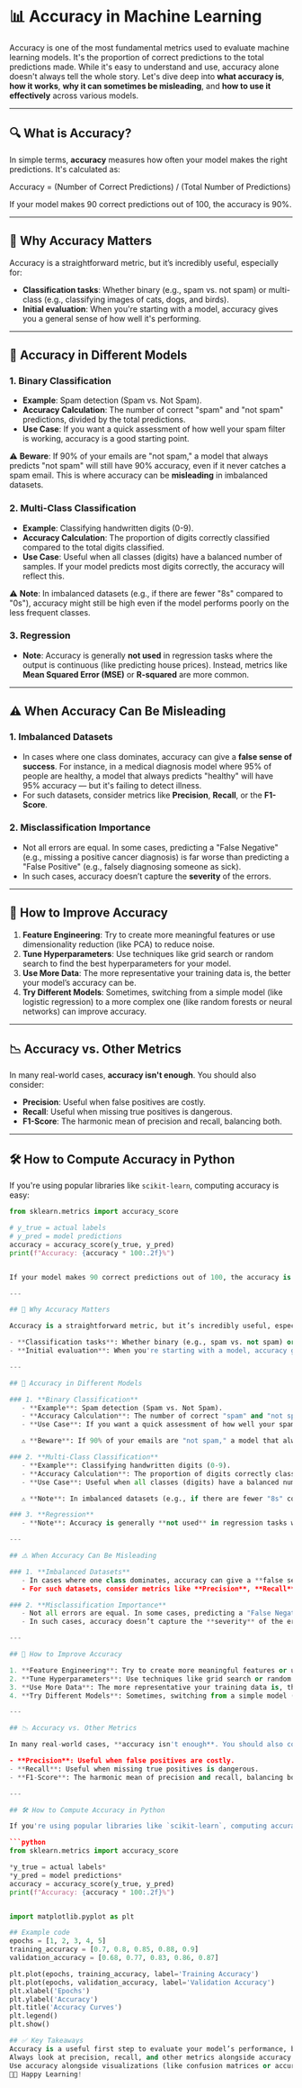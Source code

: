 # 📊 Accuracy in Machine Learning

Accuracy is one of the most fundamental metrics used to evaluate machine learning models. It's the proportion of correct predictions to the total predictions made. While it's easy to understand and use, accuracy alone doesn't always tell the whole story. Let's dive deep into **what accuracy is**, **how it works**, **why it can sometimes be misleading**, and **how to use it effectively** across various models.

---

## 🔍 What is Accuracy?

In simple terms, **accuracy** measures how often your model makes the right predictions. It's calculated as:

Accuracy = (Number of Correct Predictions) / (Total Number of Predictions)


If your model makes 90 correct predictions out of 100, the accuracy is 90%.

---

## 🧠 Why Accuracy Matters

Accuracy is a straightforward metric, but it’s incredibly useful, especially for:

- **Classification tasks**: Whether binary (e.g., spam vs. not spam) or multi-class (e.g., classifying images of cats, dogs, and birds).
- **Initial evaluation**: When you're starting with a model, accuracy gives you a general sense of how well it's performing.

---

## 🤖 Accuracy in Different Models

### 1. **Binary Classification**
   - **Example**: Spam detection (Spam vs. Not Spam).
   - **Accuracy Calculation**: The number of correct "spam" and "not spam" predictions, divided by the total predictions.
   - **Use Case**: If you want a quick assessment of how well your spam filter is working, accuracy is a good starting point.

   ⚠️ **Beware**: If 90% of your emails are "not spam," a model that always predicts "not spam" will still have 90% accuracy, even if it never catches a spam email. This is where accuracy can be **misleading** in imbalanced datasets.

### 2. **Multi-Class Classification**
   - **Example**: Classifying handwritten digits (0-9).
   - **Accuracy Calculation**: The proportion of digits correctly classified compared to the total digits classified.
   - **Use Case**: Useful when all classes (digits) have a balanced number of samples. If your model predicts most digits correctly, the accuracy will reflect this.

   ⚠️ **Note**: In imbalanced datasets (e.g., if there are fewer "8s" compared to "0s"), accuracy might still be high even if the model performs poorly on the less frequent classes.

### 3. **Regression**
   - **Note**: Accuracy is generally **not used** in regression tasks where the output is continuous (like predicting house prices). Instead, metrics like **Mean Squared Error (MSE)** or **R-squared** are more common.

---

## ⚠️ When Accuracy Can Be Misleading

### 1. **Imbalanced Datasets**
   - In cases where one class dominates, accuracy can give a **false sense of success**. For instance, in a medical diagnosis model where 95% of people are healthy, a model that always predicts "healthy" will have 95% accuracy — but it's failing to detect illness.
   - For such datasets, consider metrics like **Precision**, **Recall**, or the **F1-Score**.

### 2. **Misclassification Importance**
   - Not all errors are equal. In some cases, predicting a "False Negative" (e.g., missing a positive cancer diagnosis) is far worse than predicting a "False Positive" (e.g., falsely diagnosing someone as sick).
   - In such cases, accuracy doesn’t capture the **severity** of the errors.

---

## 🚀 How to Improve Accuracy

1. **Feature Engineering**: Try to create more meaningful features or use dimensionality reduction (like PCA) to reduce noise.
2. **Tune Hyperparameters**: Use techniques like grid search or random search to find the best hyperparameters for your model.
3. **Use More Data**: The more representative your training data is, the better your model’s accuracy can be.
4. **Try Different Models**: Sometimes, switching from a simple model (like logistic regression) to a more complex one (like random forests or neural networks) can improve accuracy.

---

## 📉 Accuracy vs. Other Metrics

In many real-world cases, **accuracy isn't enough**. You should also consider:

- **Precision**: Useful when false positives are costly.
- **Recall**: Useful when missing true positives is dangerous.
- **F1-Score**: The harmonic mean of precision and recall, balancing both.

---

## 🛠️ How to Compute Accuracy in Python

If you're using popular libraries like `scikit-learn`, computing accuracy is easy:

```python
from sklearn.metrics import accuracy_score

# y_true = actual labels
# y_pred = model predictions
accuracy = accuracy_score(y_true, y_pred)
print(f"Accuracy: {accuracy * 100:.2f}%")


If your model makes 90 correct predictions out of 100, the accuracy is 90%.

---

## 🧠 Why Accuracy Matters

Accuracy is a straightforward metric, but it’s incredibly useful, especially for:

- **Classification tasks**: Whether binary (e.g., spam vs. not spam) or multi-class (e.g., classifying images of cats, dogs, and birds).
- **Initial evaluation**: When you're starting with a model, accuracy gives you a general sense of how well it's performing.

---

## 🤖 Accuracy in Different Models

### 1. **Binary Classification**
   - **Example**: Spam detection (Spam vs. Not Spam).
   - **Accuracy Calculation**: The number of correct "spam" and "not spam" predictions, divided by the total predictions.
   - **Use Case**: If you want a quick assessment of how well your spam filter is working, accuracy is a good starting point.

   ⚠️ **Beware**: If 90% of your emails are "not spam," a model that always predicts "not spam" will still have 90% accuracy, even if it never catches a spam email. This is where accuracy can be **misleading** in imbalanced datasets.

### 2. **Multi-Class Classification**
   - **Example**: Classifying handwritten digits (0-9).
   - **Accuracy Calculation**: The proportion of digits correctly classified compared to the total digits classified.
   - **Use Case**: Useful when all classes (digits) have a balanced number of samples. If your model predicts most digits correctly, the accuracy will reflect this.

   ⚠️ **Note**: In imbalanced datasets (e.g., if there are fewer "8s" compared to "0s"), accuracy might still be high even if the model performs poorly on the less frequent classes.

### 3. **Regression**
   - **Note**: Accuracy is generally **not used** in regression tasks where the output is continuous (like predicting house prices). Instead, metrics like **Mean Squared Error (MSE)** or **R-squared** are more common.

---

## ⚠️ When Accuracy Can Be Misleading

### 1. **Imbalanced Datasets**
   - In cases where one class dominates, accuracy can give a **false sense of success**. For instance, in a medical diagnosis model where 95% of people are healthy, a model that always predicts "healthy" will have 95% accuracy — but it's failing to detect illness.
   - For such datasets, consider metrics like **Precision**, **Recall**, or the **F1-Score**.

### 2. **Misclassification Importance**
   - Not all errors are equal. In some cases, predicting a "False Negative" (e.g., missing a positive cancer diagnosis) is far worse than predicting a "False Positive" (e.g., falsely diagnosing someone as sick).
   - In such cases, accuracy doesn’t capture the **severity** of the errors.

---

## 🚀 How to Improve Accuracy

1. **Feature Engineering**: Try to create more meaningful features or use dimensionality reduction (like PCA) to reduce noise.
2. **Tune Hyperparameters**: Use techniques like grid search or random search to find the best hyperparameters for your model.
3. **Use More Data**: The more representative your training data is, the better your model’s accuracy can be.
4. **Try Different Models**: Sometimes, switching from a simple model (like logistic regression) to a more complex one (like random forests or neural networks) can improve accuracy.

---

## 📉 Accuracy vs. Other Metrics

In many real-world cases, **accuracy isn't enough**. You should also consider:

- **Precision**: Useful when false positives are costly.
- **Recall**: Useful when missing true positives is dangerous.
- **F1-Score**: The harmonic mean of precision and recall, balancing both.

---

## 🛠️ How to Compute Accuracy in Python

If you're using popular libraries like `scikit-learn`, computing accuracy is easy:

```python
from sklearn.metrics import accuracy_score

*y_true = actual labels*
*y_pred = model predictions*
accuracy = accuracy_score(y_true, y_pred)
print(f"Accuracy: {accuracy * 100:.2f}%")


import matplotlib.pyplot as plt

## Example code
epochs = [1, 2, 3, 4, 5]
training_accuracy = [0.7, 0.8, 0.85, 0.88, 0.9]
validation_accuracy = [0.68, 0.77, 0.83, 0.86, 0.87]

plt.plot(epochs, training_accuracy, label='Training Accuracy')
plt.plot(epochs, validation_accuracy, label='Validation Accuracy')
plt.xlabel('Epochs')
plt.ylabel('Accuracy')
plt.title('Accuracy Curves')
plt.legend()
plt.show()

## ✅ Key Takeaways
Accuracy is a useful first step to evaluate your model’s performance, but it’s not always enough, especially with imbalanced datasets.
Always look at precision, recall, and other metrics alongside accuracy.
Use accuracy alongside visualizations (like confusion matrices or accuracy curves) to better understand your model’s strengths and weaknesses.
👩‍💻 Happy Learning!


